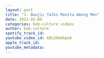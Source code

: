 ```yaml
---
layout: post
title: "J. Boujii Talks Monsta Among Men"
date: 2022-02-09
categories: bob-culture videos
author: bob-culture
spotify_track_id: 
youtube_video_id: kDLGbkmhpek
apple_track_id: 
youtube_metadata: 
---
```

